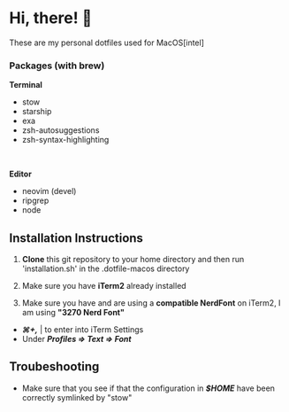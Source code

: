 # Hi, there! 👋

These are my personal dotfiles used for MacOS[intel]

### Packages (with brew)
**Terminal**
- stow
- starship
- exa
- zsh-autosuggestions
- zsh-syntax-highlighting
<br>

**Editor**
- neovim (devel)
- ripgrep
- node


## Installation Instructions

1) **Clone** this git repository to your home directory and then run
'installation.sh' in the .dotfile-macos directory

2) Make sure you have **iTerm2** already installed

3) Make sure you have and are using a **compatible NerdFont** on iTerm2, I am using **"3270 Nerd Font"**
- ***⌘+,*** | to enter into iTerm Settings
- Under ***Profiles => Text => Font***


## Troubeshooting

- Make sure that you see if that the configuration in ***$HOME*** have been correctly symlinked by "stow"

